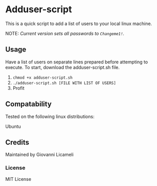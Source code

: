 # Adduser-script
This is a quick script to add a list of users to your local linux machine.

NOTE: _Current version sets all passwords to `Changeme1!`._

## Usage

Have a list of users on separate lines prepared before attempting to execute.
To start, download the adduser-script.sh file.

1. `chmod +x adduser-script.sh`
2. `./adduser-script.sh [FILE WITH LIST OF USERS]`
3. Profit

## Compatability
Tested on the following linux distributions:

Ubuntu

## Credits
Maintained by Giovanni Licameli

### License
MIT License
